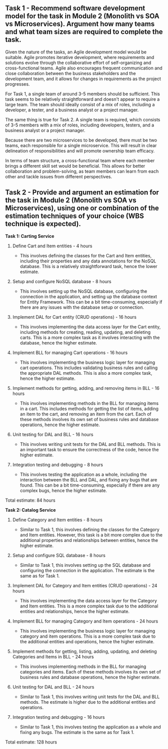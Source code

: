 ## Task 1 - Recommend software development model for the task in Module 2 (Monolith vs SOA vs Microservices). Argument how many teams and what team sizes are required to complete the task.

Given the nature of the tasks, an Agile development model would be suitable. Agile promotes iterative development, where requirements and solutions evolve through the collaborative effort of self-organizing and cross-functional teams. Agile also encourages frequent communication and close collaboration between the business stakeholders and the development team, and it allows for changes in requirements as the project progresses.

For Task 1, a single team of around 3-5 members should be sufficient. This task seems to be relatively straightforward and doesn't appear to require a large team. The team should ideally consist of a mix of roles, including a developer, a tester, and a business analyst or a project manager.

The same thing is true for Task 2. A single team is required, which consists of 3-5 members with a mix of roles, including developers, testers, and a business analyst or a project manager.

Because there are two microservices to be developed, there must be two teams, each responsible for a single microservice. This will result in clear delineation of responsibilities and will promote ownership team efficacy. 

In terms of team structure, a cross-functional team where each member brings a different skill set would be beneficial. This allows for better collaboration and problem-solving, as team members can learn from each other and tackle issues from different perspectives.

## Task 2 - Provide and argument an estimation for the task in Module 2 (Monolith vs SOA vs Microservices), using one or combination of the estimation techniques of your choice (WBS technique is expected).

**Task 1: Carting Service**

1. Define Cart and Item entities - 4 hours
   - This involves defining the classes for the Cart and Item entities, including their properties and any data annotations for the NoSQL database. This is a relatively straightforward task, hence the lower estimate.

2. Setup and configure NoSQL database - 8 hours
   - This involves setting up the NoSQL database, configuring the connection in the application, and setting up the database context for Entity Framework. This can be a bit time-consuming, especially if there are any issues with the database setup or connection.

3. Implement DAL for Cart entity (CRUD operations) - 16 hours
   - This involves implementing the data access layer for the Cart entity, including methods for creating, reading, updating, and deleting carts. This is a more complex task as it involves interacting with the database, hence the higher estimate.

4. Implement BLL for managing Cart operations - 16 hours
   - This involves implementing the business logic layer for managing cart operations. This includes validating business rules and calling the appropriate DAL methods. This is also a more complex task, hence the higher estimate.

5. Implement methods for getting, adding, and removing items in BLL - 16 hours
   - This involves implementing methods in the BLL for managing items in a cart. This includes methods for getting the list of items, adding an item to the cart, and removing an item from the cart. Each of these methods involves its own set of business rules and database operations, hence the higher estimate.

6. Unit testing for DAL and BLL - 16 hours
   - This involves writing unit tests for the DAL and BLL methods. This is an important task to ensure the correctness of the code, hence the higher estimate.

7. Integration testing and debugging - 8 hours
   - This involves testing the application as a whole, including the interaction between the BLL and DAL, and fixing any bugs that are found. This can be a bit time-consuming, especially if there are any complex bugs, hence the higher estimate.

Total estimate: 84 hours

**Task 2: Catalog Service**

1. Define Category and Item entities - 8 hours
   - Similar to Task 1, this involves defining the classes for the Category and Item entities. However, this task is a bit more complex due to the additional properties and relationships between entities, hence the higher estimate.

2. Setup and configure SQL database - 8 hours
   - Similar to Task 1, this involves setting up the SQL database and configuring the connection in the application. The estimate is the same as for Task 1.

3. Implement DAL for Category and Item entities (CRUD operations) - 24 hours
   - This involves implementing the data access layer for the Category and Item entities. This is a more complex task due to the additional entities and relationships, hence the higher estimate.

4. Implement BLL for managing Category and Item operations - 24 hours
   - This involves implementing the business logic layer for managing category and item operations. This is a more complex task due to the additional entities and operations, hence the higher estimate.

5. Implement methods for getting, listing, adding, updating, and deleting Categories and Items in BLL - 24 hours
   - This involves implementing methods in the BLL for managing categories and items. Each of these methods involves its own set of business rules and database operations, hence the higher estimate.

6. Unit testing for DAL and BLL - 24 hours
   - Similar to Task 1, this involves writing unit tests for the DAL and BLL methods. The estimate is higher due to the additional entities and operations.

7. Integration testing and debugging - 16 hours
   - Similar to Task 1, this involves testing the application as a whole and fixing any bugs. The estimate is the same as for Task 1.

Total estimate: 128 hours